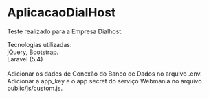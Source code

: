 # AplicacaoDialHost

Teste realizado para a Empresa Dialhost.

Tecnologias utilizadas:<br/>
jQuery, Bootstrap.<br/>
Laravel (5.4)<br/>
<br/>
Adicionar os dados de Conexão do Banco de Dados no arquivo .env. <br/>
Adicionar a app_key e o app secret do serviço Webmania no arquivo public/js/custom.js.


